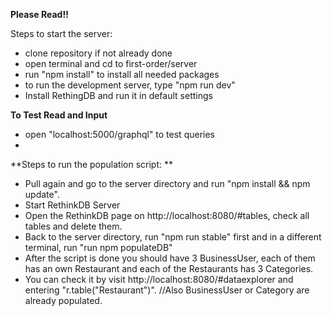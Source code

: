 **Please Read!!**

Steps to start the server:

*  clone repository if not already done
*  open terminal and cd to first-order/server
*  run "npm install" to install all needed packages
*  to run the development server, type "npm run dev"
*  Install RethingDB and run it in default settings

**To Test Read and Input**
* open "localhost:5000/graphql" to test queries
* 

**Steps to run the population script: **
*  Pull again and go to the server directory and run "npm install && npm update".
*  Start RethinkDB Server
*  Open the RethinkDB page on http://localhost:8080/#tables, check all tables and delete them.
*  Back to the server directory, run "npm run stable" first and in a different terminal, run "run npm populateDB"
*  After the script is done you should have 3 BusinessUser, each of them has an own Restaurant and each of the Restaurants has 3 Categories.
*  You can check it by visit http://localhost:8080/#dataexplorer and entering "r.table("Restaurant")". //Also BusinessUser or Category are already populated.